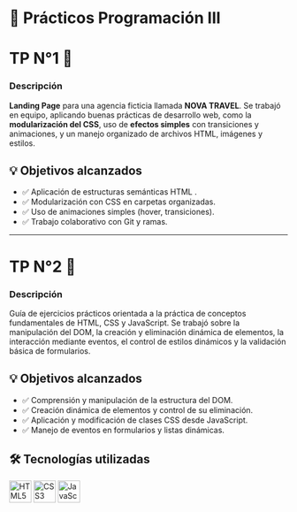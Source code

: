 # 🚀 Prácticos Programación III


# TP N°1 📝

###  Descripción

**Landing Page** para una agencia ficticia llamada **NOVA TRAVEL**. Se trabajó en equipo, aplicando buenas prácticas de desarrollo web, como la **modularización del CSS**, uso de **efectos simples** con transiciones y animaciones, y un manejo organizado de archivos HTML, imágenes y estilos.


## 💡 Objetivos alcanzados

- ✅ Aplicación de estructuras semánticas HTML  .
- ✅ Modularización con CSS en carpetas organizadas.  
- ✅ Uso de animaciones simples (hover, transiciones). 
- ✅ Trabajo colaborativo con Git y ramas.

---

# TP N°2 📝

###  Descripción
Guía de ejercicios prácticos orientada a la práctica de conceptos fundamentales de HTML, CSS y JavaScript. Se trabajó sobre la manipulación del DOM, la creación y eliminación dinámica de elementos, la interacción mediante eventos, el control de estilos dinámicos y la validación básica de formularios.

## 💡 Objetivos alcanzados

- ✅ Comprensión y manipulación de la estructura del DOM.
- ✅ Creación dinámica de elementos y control de su eliminación.
- ✅ Aplicación y modificación de clases CSS desde JavaScript.
- ✅ Manejo de eventos en formularios y listas dinámicas.

## 🛠️ Tecnologías utilizadas
<p align="left">
  <img src="https://cdn.jsdelivr.net/gh/devicons/devicon/icons/html5/html5-original.svg" alt="HTML5" width="40" height="40"/>
  <img src="https://cdn.jsdelivr.net/gh/devicons/devicon/icons/css3/css3-original.svg" alt="CSS3" width="40" height="40"/>
  <img src="https://cdn.jsdelivr.net/gh/devicons/devicon/icons/javascript/javascript-original.svg" alt="JavaScript" width="40" height="40"/>
</p>


